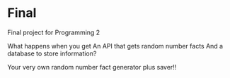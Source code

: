 # Final
Final project for Programming 2

What happens when you get
An API that gets random number facts
And a database to store information?

Your very own random number fact generator plus saver!!
